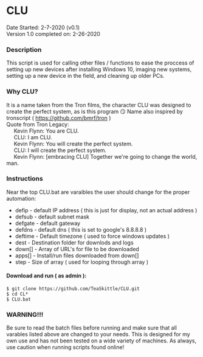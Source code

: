 # CLU
Date Started: 2-7-2020 (v0.1)  
Version 1.0 completed on: 2-26-2020  

### Description
This script is used for calling other files / functions to ease the proccess of setting up new devices after installing Windows 10, imaging new systems, setting up a new device in the field, and cleaning up older PCs.  

### Why CLU?
It is a name taken from the Tron films, the character CLU was designed to create the perfect system, as is this program :smirk: Name also inspired by tronscript ( https://github.com/bmrf/tron )  
Quote from Tron Legacy:  
&nbsp;&nbsp;&nbsp;&nbsp; Kevin Flynn: You are CLU.  
&nbsp;&nbsp;&nbsp;&nbsp; CLU: I am CLU.  
&nbsp;&nbsp;&nbsp;&nbsp; Kevin Flynn: You will create the perfect system.  
&nbsp;&nbsp;&nbsp;&nbsp; CLU: I will create the perfect system.  
&nbsp;&nbsp;&nbsp;&nbsp; Kevin Flynn: [embracing CLU] Together we're going to change the world, man.  

### Instructions
Near the top CLU.bat are varaibles the user should change for the proper automation:
* defip   - default IP address ( this is just for display, not an actual address )
* defsub  - default subnet mask
* defgate - default gateway
* defdns  - default dns ( this is set to google's 8.8.8.8 )
* deftime - Default timezone ( used to force windows updates )
* dest    - Destination folder for downlods and logs
* down[]  - Array of URL's for file to be downloaded
* apps[]  - Install/run files downloaded from down[]
* step    - Size of array ( used for looping through array )

#### Download and run ( as admin ):
```
$ git clone https://github.com/TeaSkittle/CLU.git
$ cd CL*
$ CLU.bat
```

### WARNING!!!
Be sure to read the batch files before running and make sure that all varables listed above are changed to your needs. This is designed for my own use and has not been tested on a wide variety of machines. As always, use caution when running scripts found online!
